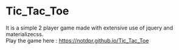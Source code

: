 # Tic_Tac_Toe
It is a simple 2 player game made with extensive use of jquery and materializecss.<br>
Play the game here : https://notdpr.github.io/Tic_Tac_Toe

